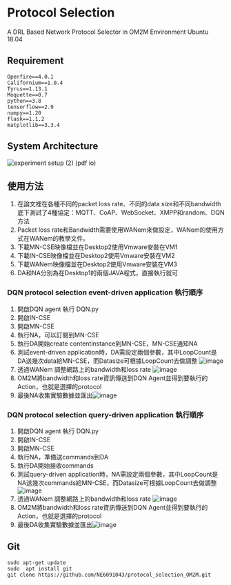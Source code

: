 
# Protocol Selection
A DRL Based Network Protocol Selector in OM2M Environment
Ubuntu 18.04

## Requirement
```
Openfire==4.0.1
Californium==1.0.4
Tyrus==1.13.1
Moquette==0.7
python==3.8
tensorflow==2.9
numpy==1.20
flask==1.1.2
matplotlib==3.3.4
```


## System Architecture
![experiment setup (2) (pdf io)](https://user-images.githubusercontent.com/72957935/187348926-ccd4b24d-c016-4d48-ad50-3cc7e096b2e9.png)



## 使用方法
1. 在論文裡在各種不同的packet loss rate、不同的data size和不同bandwidth底下測試了4種協定：MQTT、CoAP、WebSocket、XMPP和random、DQN方法
2. Packet loss rate和Bandwidth需要使用WANem來做設定，WANem的使用方式在WANem的教學文件。
3. 下載MN-CSE映像檔並在Desktop2使用Vmware安裝在VM1
4. 下載IN-CSE映像檔並在Desktop2使用Vmware安裝在VM2
5. 下載WANem映像檔並在Desktop2使用Vmware安裝在VM3
6. DA和NA分別為在Desktop1的兩個JAVA程式，直接執行就可
### DQN protocol selection event-driven application 執行順序
1. 開啟DQN agent 執行 DQN.py
2. 開啟IN-CSE
3. 開啟MN-CSE
4. 執行NA，可以訂閱到MN-CSE
5. 執行DA開始create contentinstance到MN-CSE，MN-CSE通知NA
6. 測試event-driven application時，DA需設定兩個參數，其中LoopCount是DA送幾次data給MN-CSE，而Datasize可根據LoopCount去做調整
![image](https://user-images.githubusercontent.com/72957935/187351551-126b8d7d-3d38-4c7a-a712-535c02382c8e.png)
7. 透過WANem 調整網路上的bandwidth和loss rate
![image](https://user-images.githubusercontent.com/72957935/187352698-03cb056e-e011-4e11-9d20-c76451c2ad9a.png)
8. OM2M將bandwidth和loss rate資訊傳送到DQN Agent並得到要執行的Action，也就是選擇的protocol
9. 最後NA收集實驗數據並匯出![image](https://user-images.githubusercontent.com/72957935/187353577-a8e34c0c-faad-4f6f-b4ab-807c18161489.png)





### DQN protocol selection query-driven application 執行順序
1. 開啟DQN agent 執行 DQN.py
2. 開啟IN-CSE
3. 開啟MN-CSE
4. 執行NA，準備送commands到DA
5. 執行DA開始接收commands
6. 測試query-driven application時，NA需設定兩個參數，其中LoopCount是NA送幾次commands給MN-CSE，而Datasize可根據LoopCount去做調整
![image](https://user-images.githubusercontent.com/72957935/187358536-71e3fe86-d637-46f6-b435-cc7b6a5a87f1.png)
7. 透過WANem 調整網路上的bandwidth和loss rate
![image](https://user-images.githubusercontent.com/72957935/187352698-03cb056e-e011-4e11-9d20-c76451c2ad9a.png)
8. OM2M將bandwidth和loss rate資訊傳送到DQN Agent並得到要執行的Action，也就是選擇的protocol
9. 最後DA收集實驗數據並匯出![image](https://user-images.githubusercontent.com/72957935/187359020-8458650b-8804-46f6-87b7-c9d2ca125951.png)


## Git
```
sudo apt-get update
sudo  apt install git
git clone https://github.com/NE6091043/protocol_selection_OM2M.git
```

